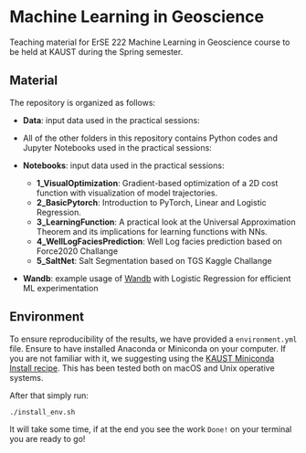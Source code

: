 # Machine Learning in Geoscience

Teaching material for ErSE 222 Machine Learning in Geoscience course to be held at KAUST during the Spring semester.

## Material

The repository is organized as follows:

- **Data**: input data used in the practical sessions:
- All of the other folders in this repository contains Python codes and Jupyter Notebooks used in the practical sessions:

- **Notebooks**: input data used in the practical sessions:

   - **1_VisualOptimization**: Gradient-based optimization of a 2D cost function with visualization of model trajectories.
   - **2_BasicPytorch**: Introduction to PyTorch, Linear and Logistic Regression.
   - **3_LearningFunction**: A practical look at the Universal Approximation Theorem and its implications for learning functions with NNs.
   - **4_WellLogFaciesPrediction**: Well Log facies prediction based on Force2020 Challange
   - **5_SaltNet**: Salt Segmentation based on TGS Kaggle Challange

- **Wandb**: example usage of [Wandb](https://wandb.ai/site) with Logistic Regression for efficient ML experimentation

## Environment

To ensure reproducibility of the results, we have provided a `environment.yml` file. Ensure to have installed Anaconda or Miniconda on your computer. If you are not familiar with it, we suggesting using the [KAUST Miniconda Install recipe](https://github.com/kaust-rccl/ibex-miniconda-install). This has been tested both on macOS and Unix operative systems.

After that simply run:
```
./install_env.sh
```
It will take some time, if at the end you see the work `Done!` on your terminal you are ready to go!